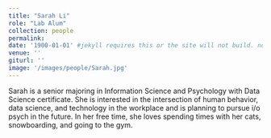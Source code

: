 ```yaml
---
title: "Sarah Li"
role: "Lab Alum"
collection: people
permalink: 
date: '1900-01-01' #jekyll requires this or the site will not build. not sure what it does yet. order?
venue: ''
giturl: ''
image: '/images/people/Sarah.jpg'
---
```

Sarah is a senior majoring in Information Science and Psychology with Data Science certificate. She is interested in the intersection of human behavior, data science, and technology in the workplace and is planning to pursue i/o psych in the future. In her free time, she loves spending times with her cats, snowboarding, and going to the gym.